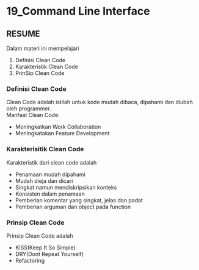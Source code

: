 # 19_Command Line Interface

## RESUME

Dalam materi ini mempelajari <br />

1. Definisi Clean Code <br />
2. Karakteristik Clean Code <br />
3. PrinSip Clean Code <br />

### Definisi Clean Code

Clean Code adalah istilah untuk kode mudah dibaca, dipahami dan diubah oleh programmer.<br />
Manfaat Clean Code:<br />

- Meningkatkan Work Collaboration<br />
- Meningkatakan Feature Development<br />

### Karakterisitik Clean Code

Karakteristik dari clean code adalah <br />

- Penamaan mudah dipahami <br />
- Mudah dieja dan dicari <br />
- Singkat namun mendiskripsikan konteks <br />
- Konsisten dalam penamaan <br />
- Pemberian komentar yang singkat, jelas dan padat<br />
- Pemberian arguman dan object pada function

### Prinsip Clean Code

Prinsip Clean Code adalah <br />

- KISS(Keep It So Simple)<br />
- DRY(Dont Repeat Yourself)<br />
- Refactoring

